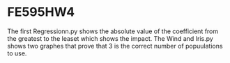 # FE595HW4
The first Regressionn.py shows the absolute value of the coefficient from the greatest to the leaset which shows the impact.
The Wind and Iris.py shows two graphes that prove that 3 is the correct number of popuulations to use.
